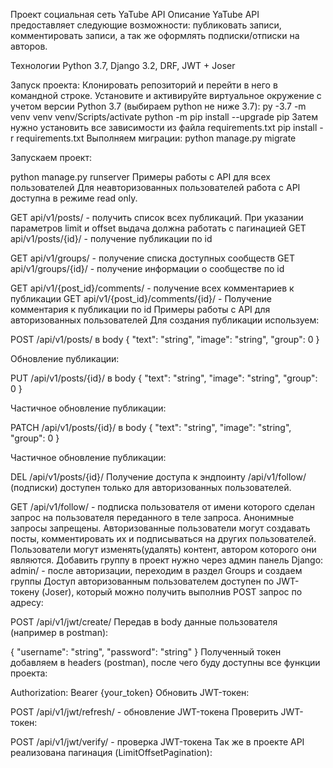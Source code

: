 Проект cоциальная сеть YaTube API
Описание
YaTube API предоставляет следующие возможности: публиковать записи, комментировать записи, а так же оформлять подписки/отписки на авторов.

Технологии
Python 3.7, Django 3.2, DRF, JWT + Joser

Запуск проекта:
Клонировать репозиторий и перейти в него в командной строке.
Установите и активируйте виртуальное окружение c учетом версии Python 3.7 (выбираем python не ниже 3.7):
py -3.7 -m venv venv
venv/Scripts/activate
python -m pip install --upgrade pip
Затем нужно установить все зависимости из файла requirements.txt
pip install -r requirements.txt
Выполняем миграции:
python manage.py migrate

Запускаем проект:

python manage.py runserver
Примеры работы с API для всех пользователей
Для неавторизованных пользователей работа с API доступна в режиме read only.

GET api/v1/posts/ - получить список всех публикаций.
При указании параметров limit и offset выдача должна работать с пагинацией
GET api/v1/posts/{id}/ - получение публикации по id

GET api/v1/groups/ - получение списка доступных сообществ
GET api/v1/groups/{id}/ - получение информации о сообществе по id

GET api/v1/{post_id}/comments/ - получение всех комментариев к публикации
GET api/v1/{post_id}/comments/{id}/ - Получение комментария к публикации по id
Примеры работы с API для авторизованных пользователей
Для создания публикации используем:

POST /api/v1/posts/
в body { "text": "string", "image": "string", "group": 0 }

Обновление публикации:

PUT /api/v1/posts/{id}/
в body { "text": "string", "image": "string", "group": 0 }

Частичное обновление публикации:

PATCH /api/v1/posts/{id}/
в body { "text": "string", "image": "string", "group": 0 }

Частичное обновление публикации:

DEL /api/v1/posts/{id}/
Получение доступа к эндпоинту /api/v1/follow/ (подписки) доступен только для авторизованных пользователей.

GET /api/v1/follow/ - подписка пользователя от имени которого сделан запрос
на пользователя переданного в теле запроса. Анонимные запросы запрещены.
Авторизованные пользователи могут создавать посты, комментировать их и подписываться на других пользователей.
Пользователи могут изменять(удалять) контент, автором которого они являются.
Добавить группу в проект нужно через админ панель Django:
admin/ - после авторизации, переходим в раздел Groups и создаем группы
Доступ авторизованным пользователем доступен по JWT-токену (Joser), который можно получить выполнив POST запрос по адресу:

POST /api/v1/jwt/create/
Передав в body данные пользователя (например в postman):

{
"username": "string",
"password": "string"
}
Полученный токен добавляем в headers (postman), после чего буду доступны все функции проекта:

Authorization: Bearer {your_token}
Обновить JWT-токен:

POST /api/v1/jwt/refresh/ - обновление JWT-токена
Проверить JWT-токен:

POST /api/v1/jwt/verify/ - проверка JWT-токена
Так же в проекте API реализована пагинация (LimitOffsetPagination):

